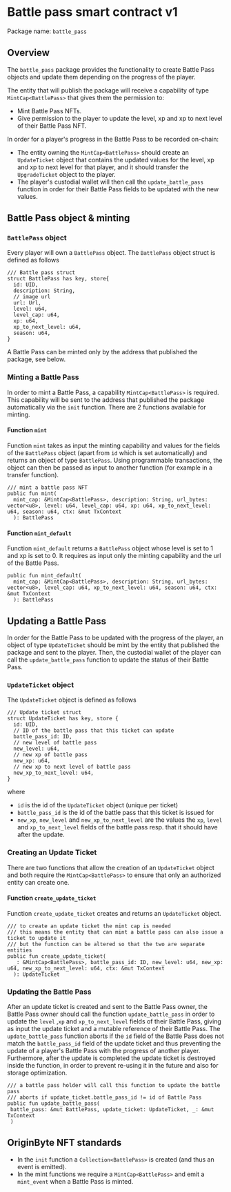 # Battle pass smart contract v1

Package name: `battle_pass`

## Overview
The `battle_pass` package provides the functionality to create Battle Pass objects and update them depending on the progress of the player.

The entity that will publish the package will receive a capability of type `MintCap<BattlePass>` that gives them the permission to:
- Mint Battle Pass NFTs.
- Give permission to the player to update the level, xp and xp to next level of their Battle Pass NFT.

In order for a player's progress in the Battle Pass to be recorded on-chain:
- The entity owning the `MintCap<BattlePass>` should create an `UpdateTicket` object that contains the updated values for the level, xp and xp to next level for that player, and it should transfer the `UpgradeTicket` object to the player.
- The player's custodial wallet will then call the `update_battle_pass` function in order for their Battle Pass fields to be updated with the new values.
## Battle Pass object & minting

### `BattlePass` object
Every player will own a `BattlePass` object.
The `BattlePass` object struct is defined as follows
```
/// Battle pass struct
struct BattlePass has key, store{
  id: UID,
  description: String,
  // image url
  url: Url,
  level: u64,
  level_cap: u64,
  xp: u64,
  xp_to_next_level: u64,
  season: u64,
}
```
A Battle Pass can be minted only by the address that published the package, see below.

<!-- ### `BattlePass` Display -->

### Minting a Battle Pass
In order to mint a Battle Pass, a capability `MintCap<BattlePass>` is required. This capability will be sent to the address that published the package automatically via the `init` function.
There are 2 functions available for minting.

#### Function `mint`
Function `mint` takes as input the minting capability and values for the fields of the `BattlePass` object (apart from `id` which is set automatically) and returns an object of type `BattlePass`. Using programmable transactions, the object can then be passed as input to another function (for example in a transfer function).

```
/// mint a battle pass NFT
public fun mint(
  mint_cap: &MintCap<BattlePass>, description: String, url_bytes: vector<u8>, level: u64, level_cap: u64, xp: u64, xp_to_next_level: u64, season: u64, ctx: &mut TxContext
  ): BattlePass
```

#### Function `mint_default`
Function `mint_default` returns a `BattlePass` object whose level is set to 1 and xp is set to 0. It requires as input only the minting capability and the url of the Battle Pass.
```
public fun mint_default(
  mint_cap: &MintCap<BattlePass>, description: String, url_bytes: vector<u8>, level_cap: u64, xp_to_next_level: u64, season: u64, ctx: &mut TxContext
  ): BattlePass
```

## Updating a Battle Pass
In order for the Battle Pass to be updated with the progress of the player, an object of type `UpdateTicket` should be mint by the entity that published the package and sent to the player. Then, the custodial wallet of the player can call the `update_battle_pass` function to update the status of their Battle Pass.

### `UpdateTicket` object
The `UpdateTicket` object is defined as follows
```
/// Update ticket struct
struct UpdateTicket has key, store {
  id: UID,
  // ID of the battle pass that this ticket can update
  battle_pass_id: ID,
  // new level of battle pass
  new_level: u64,
  // new xp of battle pass
  new_xp: u64,
  // new xp to next level of battle pass
  new_xp_to_next_level: u64,
}
``` 
where 
- `id` is the id of the `UpdateTicket` object (unique per ticket)
- `battle_pass_id` is the id of the battle pass that this ticket is issued for
- `new_xp`, `new_level` and `new_xp_to_next_level` are the values the `xp`, `level` and `xp_to_next_level` fields of the battle pass resp. that it should have after the update.

### Creating an Update Ticket
There are two functions that allow the creation of an `UpdateTicket` object and both require the `MintCap<BattlePass>` to ensure that only an authorized entity can create one.

#### Function `create_update_ticket`
Function `create_update_ticket` creates and returns an `UpdateTicket` object.
```
/// to create an update ticket the mint cap is needed
/// this means the entity that can mint a battle pass can also issue a ticket to update it
/// but the function can be altered so that the two are separate entities
public fun create_update_ticket(
  _: &MintCap<BattlePass>, battle_pass_id: ID, new_level: u64, new_xp: u64, new_xp_to_next_level: u64, ctx: &mut TxContext
  ): UpdateTicket
```

### Updating the Battle Pass
After an update ticket is created and sent to the Battle Pass owner, the Battle Pass owner should call the function `update_battle_pass` in order to update the `level` ,`xp` and `xp_to_next_level` fields of their Battle Pass, giving as input the update ticket and a mutable reference of their Battle Pass.
The `update_battle_pass` function aborts if the `id` field of the Battle Pass does not match the `battle_pass_id` field of the update ticket and thus preventing the update of a player's Battle Pass with the progress of another player.
Furthermore, after the update is completed the update ticket is destroyed inside the function, in order to prevent re-using it in the future and also for storage optimization.
 ```
/// a battle pass holder will call this function to update the battle pass
/// aborts if update_ticket.battle_pass_id != id of Battle Pass
public fun update_battle_pass(
  battle_pass: &mut BattlePass, update_ticket: UpdateTicket, _: &mut TxContext
  )
  ```
## OriginByte NFT standards
- In the `init` function a `Collection<BattlePass>` is created (and thus an event is emitted).
- In the mint functions we require a `MintCap<BattlePass>` and emit a `mint_event` when a Battle Pass is minted.